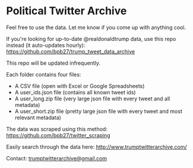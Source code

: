# Political Twitter Archive

Feel free to use the data. Let me know if you come up with anything cool.

If you're looking for up-to-date @realdonaldtrump data, use this repo instead (it auto-updates hourly):
https://github.com/bpb27/trump_tweet_data_archive

This repo will be updated infrequently.

Each folder contains four files:
  - A CSV file (open with Excel or Google Spreadsheets)
  - A user_ids.json file (contains all known tweet ids)
  - A user_long.zip file (very large json file with every tweet and all metadata)
  - A user_short.zip file (pretty large json file with every tweet and most relevant metadata)

The data was scraped using this method:
https://github.com/bpb27/twitter_scraping

Easily search through the data here:
http://www.trumptwitterarchive.com/

Contact:
trumptwitterarchive@gmail.com
